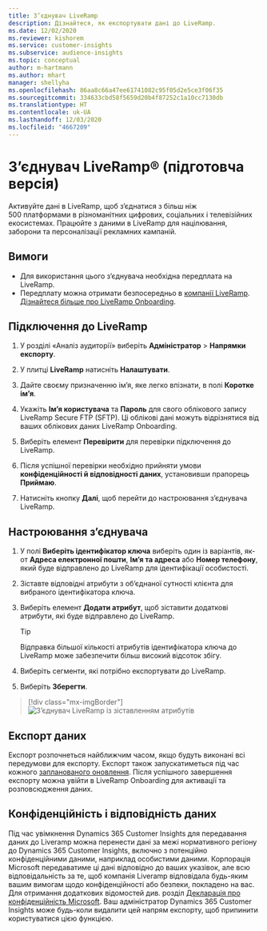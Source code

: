 ```yaml
---
title: З’єднувач LiveRamp
description: Дізнайтеся, як експортувати дані до LiveRamp.
ms.date: 12/02/2020
ms.reviewer: kishorem
ms.service: customer-insights
ms.subservice: audience-insights
ms.topic: conceptual
author: m-hartmann
ms.author: mhart
manager: shellyha
ms.openlocfilehash: 86aa8c66a47ee61741082c95f05d2e5ce3f06f35
ms.sourcegitcommit: 334633cbd58f5659d20b4f87252c1a10cc7130db
ms.translationtype: HT
ms.contentlocale: uk-UA
ms.lasthandoff: 12/03/2020
ms.locfileid: "4667209"
---
```

# <a name="liverampreg-connector-preview"></a>З’єднувач LiveRamp&reg; (підготовча версія)

Активуйте дані в LiveRamp, щоб з’єднатися з більш ніж 500 платформами в різноманітних цифрових, соціальних і телевізійних екосистемах. Працюйте з даними в LiveRamp для націлювання, заборони та персоналізації рекламних кампаній.

## <a name="prerequisites"></a>Вимоги

- Для використання цього з’єднувача необхідна передплата на LiveRamp.
- Передплату можна отримати безпосередньо в [компанії LiveRamp](https://liveramp.com/contact/). [Дізнайтеся більше про LiveRamp Onboarding](https://liveramp.com/our-platform/data-onboarding/).

## <a name="connect-to-liveramp"></a>Підключення до LiveRamp

1. У розділі «Аналіз аудиторії» виберіть **Адміністратор** > **Напрямки експорту**.

1. У плитці **LiveRamp** натисніть **Налаштувати**.

1. Дайте своєму призначенню ім’я, яке легко впізнати, в полі **Коротке ім’я**.

1. Укажіть **Ім’я користувача** та **Пароль** для свого облікового запису LiveRamp Secure FTP (SFTP).
Ці облікові дані можуть відрізнятися від ваших облікових даних LiveRamp Onboarding.

1. Виберіть елемент **Перевірити** для перевірки підключення до LiveRamp.

1. Після успішної перевірки необхідно прийняти умови **конфіденційності й відповідності даних**, установивши прапорець **Приймаю**.

1. Натисніть кнопку **Далі**, щоб перейти до настроювання з’єднувача LiveRamp.

## <a name="configure-the-connector"></a>Настроювання з’єднувача

1. У полі **Виберіть ідентифікатор ключа** виберіть один із варіантів, як-от **Адреса електронної пошти**, **Ім’я та адреса** або **Номер телефону**, який буде відправлено до LiveRamp для ідентифікації особистості.

1. Зіставте відповідні атрибути з об’єднаної сутності клієнта для вибраного ідентифікатора ключа.

1. Виберіть елемент **Додати атрибут**, щоб зіставити додаткові атрибути, які буде відправлено до LiveRamp.

   > [!TIP]
   > Відправка більшої кількості атрибутів ідентифікатора ключа до LiveRamp може забезпечити більш високий відсоток збігу.

1. Виберіть сегменти, які потрібно експортувати до LiveRamp.

1. Виберіть **Зберегти**.

> [!div class="mx-imgBorder"]
> ![З’єднувач LiveRamp із зіставленням атрибутів](media/export-liveramp-segments.png "З’єднувач LiveRamp із зіставленням атрибутів")

## <a name="export-the-data"></a>Експорт даних

Експорт розпочнеться найближчим часом, якщо будуть виконані всі передумови для експорту. Експорт також запускатиметься під час кожного [запланованого оновлення](system.md#schedule-tab).
Після успішного завершення експорту можна увійти в LiveRamp Onboarding для активації та розповсюдження даних.

## <a name="data-privacy-and-compliance"></a>Конфіденційність і відповідність даних

Під час увімкнення Dynamics 365 Customer Insights для передавання даних до Liveramp можна перенести дані за межі нормативного регіону до Dynamics 365 Customer Insights, включно з потенційно конфіденційними даними, наприклад особистими даними. Корпорація Microsoft передаватиме ці дані відповідно до ваших указівок, але всю відповідальність за те, щоб компанія Liveramp відповідала будь-яким вашим вимогам щодо конфіденційності або безпеки, покладено на вас. Для отримання додаткових відомостей див. розділ [Декларація про конфіденційність Microsoft](https://go.microsoft.com/fwlink/?linkid=396732).
Ваш адміністратор Dynamics 365 Customer Insights може будь-коли видалити цей напрям експорту, щоб припинити користуватися цією функцією.
